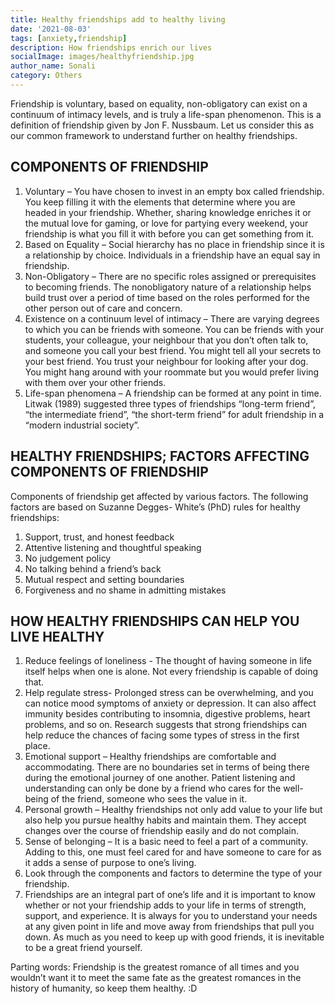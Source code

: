 ```yaml
---  
title: Healthy friendships add to healthy living
date: '2021-08-03'  
tags: [anxiety,friendship]  
description: How friendships enrich our lives
socialImage: images/healthyfriendship.jpg
author_name: Sonali
category: Others
---  
```


Friendship is voluntary, based on equality, non-obligatory can exist on a continuum of intimacy levels, and is truly a life-span phenomenon. This is a definition of friendship given by Jon F. Nussbaum. Let us consider this as our common framework to understand further on healthy friendships. 

## COMPONENTS OF FRIENDSHIP

1. Voluntary – You have chosen to invest in an empty box called friendship. You keep filling it with the elements that determine where you are headed in your friendship. Whether, sharing knowledge enriches it or the mutual love for gaming, or love for partying every weekend, your friendship is what you fill it with before you can get something from it. 
2. Based on Equality – Social hierarchy has no place in friendship since it is a relationship by choice.  Individuals in a friendship have an equal say in friendship. 
3. Non-Obligatory – There are no specific roles assigned or prerequisites to becoming friends.  The nonobligatory nature of a relationship helps build trust over a period of time based on the roles performed for the other person out of care and concern.
4. Existence on a continuum level of intimacy – There are varying degrees to which you can be friends with someone. You can be friends with your students, your colleague, your neighbour that you don’t often talk to, and someone you call your best friend. You might tell all your secrets to your best friend. You trust your neighbour for looking after your dog. You might hang around with your roommate but you would prefer living with them over your other friends.
5. Life-span phenomena – A friendship can be formed at any point in time. Litwak (1989) suggested three types of friendships “long-term friend”, “the intermediate friend”, “the short-term friend” for adult friendship in a “modern industrial society”.

## HEALTHY FRIENDSHIPS; FACTORS AFFECTING COMPONENTS OF FRIENDSHIP

Components of friendship get affected by various factors. The following factors are based on Suzanne Degges- White’s (PhD) rules for healthy friendships:   
1. Support, trust, and honest feedback
2. Attentive listening and thoughtful speaking
3. No judgement policy 
4. No talking behind a friend’s back
5. Mutual respect and setting boundaries 
6. Forgiveness and no shame in admitting mistakes

## HOW HEALTHY FRIENDSHIPS CAN HELP YOU LIVE HEALTHY

1. Reduce feelings of loneliness - The thought of having someone in life itself helps when one is alone.  Not every friendship is capable of doing that. 
2. Help regulate stress- Prolonged stress can be overwhelming, and you can notice mood symptoms of anxiety or depression. It can also affect immunity besides contributing to insomnia, digestive problems, heart problems, and so on. Research suggests that strong friendships can help reduce the chances of facing some types of stress in the first place. 
3. Emotional support –  Healthy friendships are comfortable and accommodating. There are no boundaries set in terms of being there during the emotional journey of one another. Patient listening and understanding can only be done by a friend who cares for the well-being of the friend, someone who sees the value in it.   
4. Personal growth – Healthy friendships not only add value to your life but also help you pursue healthy habits and maintain them.  They accept changes over the course of friendship easily and do not complain. 
5. Sense of belonging – It is a basic need to feel a part of a community. Adding to this, one must feel cared for and have someone to care for as it adds a sense of purpose to one’s living. 
6. Look through the components and factors to determine the type of your friendship. 
7. Friendships are an integral part of one’s life and it is important to know whether or not your friendship adds to your life in terms of strength, support, and experience. It is always for you to understand your needs at any given point in life and move away from friendships that pull you down. As much as you need to keep up with good friends, it is inevitable to be a great friend yourself. 

Parting words:
Friendship is the greatest romance of all times and you wouldn’t want it to meet the same fate as the greatest romances in the history of humanity, so keep them healthy. :D

